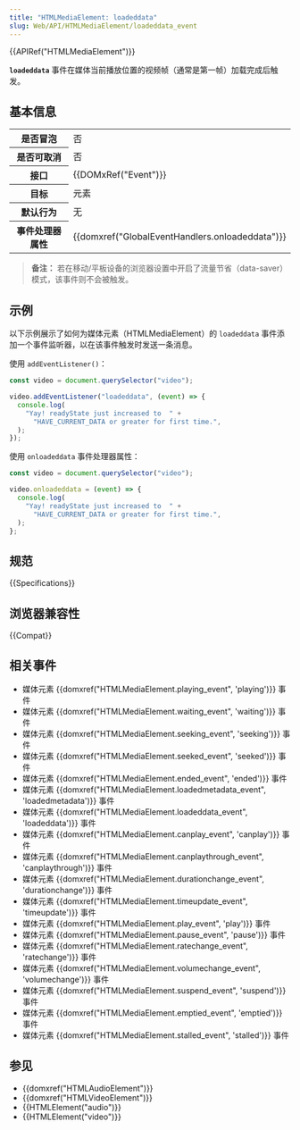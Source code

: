 ```yaml
---
title: "HTMLMediaElement: loadeddata"
slug: Web/API/HTMLMediaElement/loadeddata_event
---
```


{{APIRef("HTMLMediaElement")}}

**`loadeddata`** 事件在媒体当前播放位置的视频帧（通常是第一帧）加载完成后触发。

## 基本信息

<table class="properties">
  <tbody>
    <tr>
      <th scope="row">是否冒泡</th>
      <td>否</td>
    </tr>
    <tr>
      <th scope="row">是否可取消</th>
      <td>否</td>
    </tr>
    <tr>
      <th scope="row">接口</th>
      <td>{{DOMxRef("Event")}}</td>
    </tr>
    <tr>
      <th scope="row">目标</th>
      <td>元素</td>
    </tr>
    <tr>
      <th scope="row">默认行为</th>
      <td>无</td>
    </tr>
    <tr>
      <th scope="row">事件处理器属性</th>
      <td>{{domxref("GlobalEventHandlers.onloadeddata")}}</td>
    </tr>
  </tbody>
</table>

> **备注：** 若在移动/平板设备的浏览器设置中开启了流量节省（data-saver）模式，该事件则不会被触发。

## 示例

以下示例展示了如何为媒体元素（HTMLMediaElement）的 `loadeddata` 事件添加一个事件监听器，以在该事件触发时发送一条消息。

使用 `addEventListener()`：

```js
const video = document.querySelector("video");

video.addEventListener("loadeddata", (event) => {
  console.log(
    "Yay! readyState just increased to  " +
      "HAVE_CURRENT_DATA or greater for first time.",
  );
});
```

使用 `onloadeddata` 事件处理器属性：

```js
const video = document.querySelector("video");

video.onloadeddata = (event) => {
  console.log(
    "Yay! readyState just increased to  " +
      "HAVE_CURRENT_DATA or greater for first time.",
  );
};
```

## 规范

{{Specifications}}

## 浏览器兼容性

{{Compat}}

## 相关事件

- 媒体元素 {{domxref("HTMLMediaElement.playing_event", 'playing')}} 事件
- 媒体元素 {{domxref("HTMLMediaElement.waiting_event", 'waiting')}} 事件
- 媒体元素 {{domxref("HTMLMediaElement.seeking_event", 'seeking')}} 事件
- 媒体元素 {{domxref("HTMLMediaElement.seeked_event", 'seeked')}} 事件
- 媒体元素 {{domxref("HTMLMediaElement.ended_event", 'ended')}} 事件
- 媒体元素 {{domxref("HTMLMediaElement.loadedmetadata_event", 'loadedmetadata')}} 事件
- 媒体元素 {{domxref("HTMLMediaElement.loadeddata_event", 'loadeddata')}} 事件
- 媒体元素 {{domxref("HTMLMediaElement.canplay_event", 'canplay')}} 事件
- 媒体元素 {{domxref("HTMLMediaElement.canplaythrough_event", 'canplaythrough')}} 事件
- 媒体元素 {{domxref("HTMLMediaElement.durationchange_event", 'durationchange')}} 事件
- 媒体元素 {{domxref("HTMLMediaElement.timeupdate_event", 'timeupdate')}} 事件
- 媒体元素 {{domxref("HTMLMediaElement.play_event", 'play')}} 事件
- 媒体元素 {{domxref("HTMLMediaElement.pause_event", 'pause')}} 事件
- 媒体元素 {{domxref("HTMLMediaElement.ratechange_event", 'ratechange')}} 事件
- 媒体元素 {{domxref("HTMLMediaElement.volumechange_event", 'volumechange')}} 事件
- 媒体元素 {{domxref("HTMLMediaElement.suspend_event", 'suspend')}} 事件
- 媒体元素 {{domxref("HTMLMediaElement.emptied_event", 'emptied')}} 事件
- 媒体元素 {{domxref("HTMLMediaElement.stalled_event", 'stalled')}} 事件

## 参见

- {{domxref("HTMLAudioElement")}}
- {{domxref("HTMLVideoElement")}}
- {{HTMLElement("audio")}}
- {{HTMLElement("video")}}
